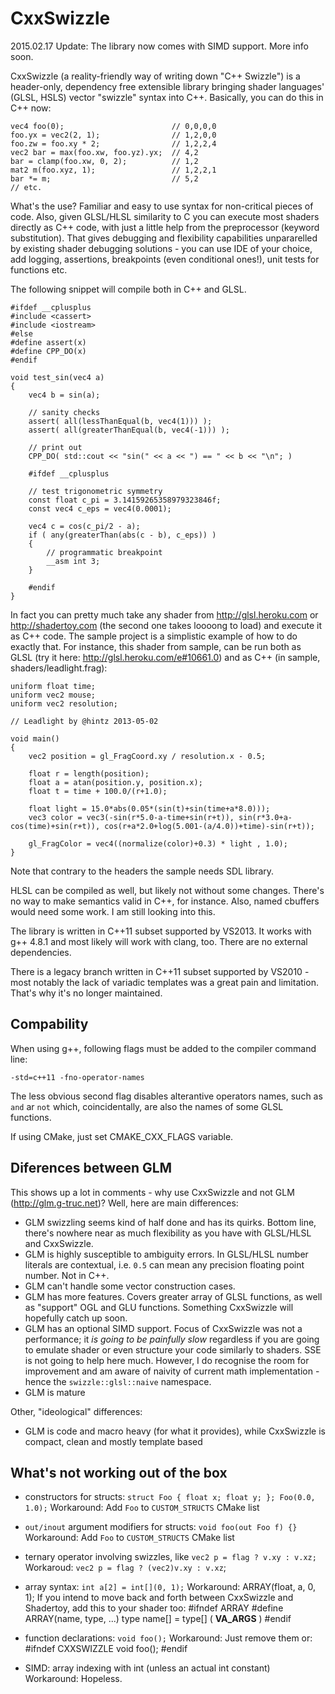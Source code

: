 CxxSwizzle
==========

2015.02.17 Update: The library now comes with SIMD support. More info soon.

CxxSwizzle (a reality-friendly way of writing down "C++ Swizzle") is a header-only, dependency free extensible library bringing shader languages' (GLSL, HSLS) vector "swizzle" syntax into C++. Basically, you can do this in C++ now:

    vec4 foo(0);                        // 0,0,0,0
    foo.yx = vec2(2, 1);                // 1,2,0,0
    foo.zw = foo.xy * 2;                // 1,2,2,4
    vec2 bar = max(foo.xw, foo.yz).yx;  // 4,2
    bar = clamp(foo.xw, 0, 2);          // 1,2  
    mat2 m(foo.xyz, 1);                 // 1,2,2,1
    bar *= m;                           // 5,2
    // etc.

What's the use? Familiar and easy to use syntax for non-critical pieces of code. Also, given GLSL/HLSL similarity to C you can execute most shaders directly as C++ code, with just a little help from the preprocessor (keyword substitution). That gives debugging and flexibility capabilities unpararelled by existing shader debugging solutions - you can use IDE of your choice, add logging, assertions, breakpoints (even conditional ones!), unit tests for functions etc.

The following snippet will compile both in C++ and GLSL.

    #ifdef __cplusplus
    #include <cassert>
    #include <iostream>
    #else
    #define assert(x)
    #define CPP_DO(x)
    #endif

    void test_sin(vec4 a)
    {
        vec4 b = sin(a);

        // sanity checks
        assert( all(lessThanEqual(b, vec4(1))) );
        assert( all(greaterThanEqual(b, vec4(-1))) );

        // print out
        CPP_DO( std::cout << "sin(" << a << ") == " << b << "\n"; )

        #ifdef __cplusplus
        
        // test trigonometric symmetry
        const float c_pi = 3.14159265358979323846f;
        const vec4 c_eps = vec4(0.0001);

        vec4 c = cos(c_pi/2 - a);
        if ( any(greaterThan(abs(c - b), c_eps)) )
        {
            // programmatic breakpoint
            __asm int 3;
        }
        
        #endif
    }

In fact you can pretty much take any shader from http://glsl.heroku.com or http://shadertoy.com (the second one takes loooong to load) and execute it as C++ code. The sample project is a simplistic example of how to do exactly that. For instance, this shader from sample, can be run both as GLSL (try it here: http://glsl.heroku.com/e#10661.0) and as C++ (in sample, shaders/leadlight.frag):

    uniform float time;
    uniform vec2 mouse;
    uniform vec2 resolution;

    // Leadlight by @hintz 2013-05-02

    void main()
    {
        vec2 position = gl_FragCoord.xy / resolution.x - 0.5;
        
        float r = length(position);
        float a = atan(position.y, position.x);
        float t = time + 100.0/(r+1.0);
        
        float light = 15.0*abs(0.05*(sin(t)+sin(time+a*8.0)));
        vec3 color = vec3(-sin(r*5.0-a-time+sin(r+t)), sin(r*3.0+a-cos(time)+sin(r+t)), cos(r+a*2.0+log(5.001-(a/4.0))+time)-sin(r+t));
        
        gl_FragColor = vec4((normalize(color)+0.3) * light , 1.0);
    }

Note that contrary to the headers the sample needs SDL library. 
    
HLSL can be compiled as well, but likely not without some changes. There's no way to make semantics valid in C++, for instance. Also, named cbuffers would need some work. I am still looking into this.

The library is written in C++11 subset supported by VS2013. It works with g++ 4.8.1 and most likely will work with clang, too. There are no external dependencies.

There is a legacy branch written in C++11 subset supported by VS2010 - most notably the lack of variadic templates was a great pain and limitation. That's why it's no longer maintained.

Compability
---------------------------------------------------

When using g++, following flags must be added to the compiler command line:

    -std=c++11 -fno-operator-names

The less obvious second flag disables alterantive operators names, such as `and` ar `not` which, coincidentally, are also the names of some GLSL functions.

If using CMake, just set CMAKE_CXX_FLAGS variable.

Diferences between GLM
---------------------------------------------------

This shows up a lot in comments - why use CxxSwizzle and not GLM (http://glm.g-truc.net)? Well, here are main differences:

* GLM swizzling seems kind of half done and has its quirks. Bottom line, there's nowhere near as much flexibility as you have with GLSL/HLSL and CxxSwizzle.
* GLM is highly susceptible to ambiguity errors. In GLSL/HLSL number literals are contextual, i.e. `0.5` can mean any precision floating point number. Not in C++.
* GLM can't handle some vector construction cases.
* GLM has more features. Covers greater array of GLSL functions, as well as "support" OGL and GLU functions. Something CxxSwizzle will hopefully catch up soon.
* GLM has an optional SIMD support. Focus of CxxSwizzle was not a performance; it *is going to be painfully slow* regardless if you are going to emulate shader or even structure your code similarly to shaders. SSE is not going to help here much. However, I do recognise the room for improvement and am aware of naivity of current math implementation - hence the `swizzle::glsl::naive` namespace.
* GLM is mature

Other, "ideological" differences:
* GLM is code and macro heavy (for what it provides), while CxxSwizzle is compact, clean and mostly template based


What's not working out of the box
---------------------------------------------------
- constructors for structs: `struct Foo { float x; float y; }; Foo(0.0, 1.0);`
Workaround: Add `Foo` to `CUSTOM_STRUCTS` CMake list

- `out/inout` argument modifiers for structs: `void foo(out Foo f) {}`
Workaround: Add `Foo` to `CUSTOM_STRUCTS` CMake list

- ternary operator involving swizzles, like `vec2 p = flag ? v.xy : v.xz;`
Workaroud: `vec2 p = flag ? (vec2)v.xy : v.xz`;

- array syntax: `int a[2] = int[](0, 1);`
Workaround: ARRAY(float, a, 0, 1);
If you intend to move back and forth between CxxSwizzle and Shadertoy, add this to your shader too:
    #ifndef ARRAY
    #define ARRAY(name, type, ...) type name[] = type[] ( __VA_ARGS__ )
    #endif

- function declarations: `void foo();`
Workaround: Just remove them or:
    #ifndef CXXSWIZZLE
    void foo();
    #endif

- SIMD: array indexing with int (unless an actual int constant)
Workaround: Hopeless.
